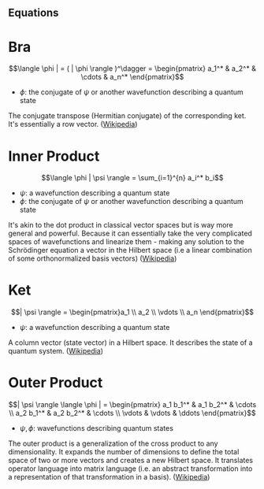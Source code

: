 ## Equations

# Bra

```math
\langle \phi | = ( | \phi \rangle )^\dagger = \begin{pmatrix} a_1^* & a_2^* & \cdots & a_n^* \end{pmatrix}
```

- $`\phi`$: the conjugate of $`\psi`$ or another wavefunction describing a quantum state

The conjugate transpose (Hermitian conjugate) of the corresponding ket. It's essentially a row vector. ([Wikipedia](https://en.wikipedia.org/wiki/Bra%E2%80%93ket_notation))

# Inner Product

```math
\langle \phi | \psi \rangle = \sum_{i=1}^{n} a_i^* b_i
```

- $`\psi`$: a wavefunction describing a quantum state
- $`\phi`$: the conjugate of $`\psi`$ or another wavefunction describing a quantum state

It's akin to the dot product in classical vector spaces but is way more general and powerful. Because it can essentially take the very complicated spaces of wavefunctions and linearize them - making any solution to the Schrödinger equation a vector in the Hilbert space (i.e a linear combination of some orthonormalized basis vectors) ([Wikipedia](https://en.wikipedia.org/wiki/Inner_product_space))

# Ket

```math
| \psi \rangle = \begin{pmatrix}a_1 \\ a_2 \\ \vdots \\ a_n \end{pmatrix}
```

- $`\psi`$: a wavefunction describing a quantum state

A column vector (state vector) in a Hilbert space. It describes the state of a quantum system. ([Wikipedia](https://en.wikipedia.org/wiki/Bra%E2%80%93ket_notation))

# Outer Product

```math
| \psi \rangle \langle \phi | = \begin{pmatrix} a_1 b_1^* & a_1 b_2^* & \cdots \\ a_2 b_1^* & a_2 b_2^* & \cdots \\ \vdots & \vdots & \ddots \end{pmatrix}
```

- $`\psi, \phi`$: wavefunctions describing quantum states

The outer product is a generalization of the cross product to any dimensionality. It expands the number of dimensions to define the total space of two or more vectors and creates a new Hilbert space. It translates operator language into matrix language (i.e. an abstract transformation into a representation of that transformation in a basis). ([Wikipedia](https://en.wikipedia.org/wiki/Outer_product))


